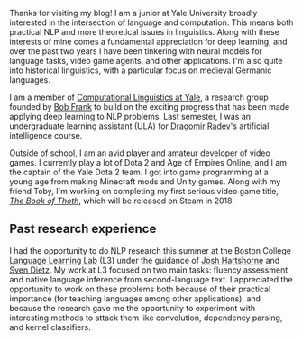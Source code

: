 Thanks for visiting my blog! I am a junior at Yale University broadly interested in the intersection of language and computation. This means both practical NLP and more theoretical issues in linguistics. Along with these interests of mine comes a fundamental appreciation for deep learning, and over the past two years I have been tinkering with neural models for language tasks, video game agents, and other applications. I'm also quite into historical linguistics, with a particular focus on medieval Germanic languages.

I am a member of [Computational Linguistics at Yale](http://clay.yale.edu/), a research group founded by [Bob Frank](http://ling.yale.edu/people/robert-frank) to build on the exciting progress that has been made applying deep learning to NLP problems. Last semester, I was an undergraduate learning assistant (ULA) for [Dragomir Radev](http://www.cs.yale.edu/homes/radev/)'s artificial intelligence course.

Outside of school, I am an avid player and amateur developer of video games. I currently play a lot of Dota 2 and Age of Empires Online, and I am the captain of the Yale Dota 2 team. I got into game programming at a young age from making Minecraft mods and Unity games. Along with my friend Toby, I'm working on completing my first serious video game title, [*The Book of Thoth*](http://snorridev.github.io/thoth/), which will be released on Steam in 2018.

## Past research experience

I had the opportunity to do NLP research this summer at the Boston College [Language Learning Lab](http://l3atbc.org/) (L3) under the guidance of [Josh Hartshorne](http://www.bc.edu/schools/cas/psych/people/faculty/hartshorne.html) and [Sven Dietz](https://genetics.med.harvard.edu/lab/church/sdietz). My work at L3 focused on two main tasks: fluency assessment and native language inference from second-language text. I appreciated the opportunity to work on these problems both because of their practical importance (for teaching languages among other applications), and because the research gave me the opportunity to experiment with interesting methods to attack them like convolution, dependency parsing, and kernel classifiers.
